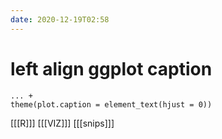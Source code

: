 ```yaml
---
date: 2020-12-19T02:58
---
```


# left align ggplot caption

    ... +
    theme(plot.caption = element_text(hjust = 0))

[[[R]]]
[[[VIZ]]]
[[[snips]]]
